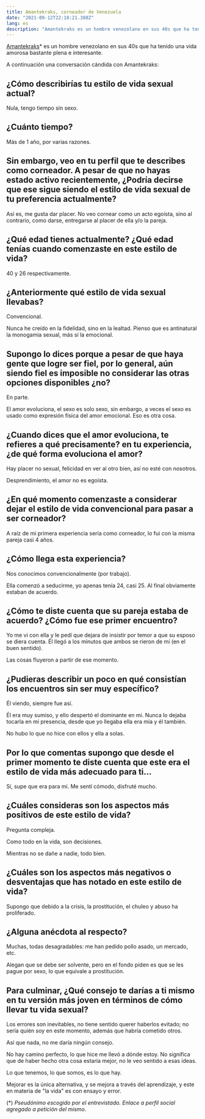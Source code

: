 ```yaml
---
title: Amantekraks, corneador de Venezuela
date: "2021-09-12T22:18:21.388Z"
lang: es
description: "Amantekraks es un hombre venezolano en sus 40s que ha tenido una vida amorosa bastante plena e interesante."
---
```


[Amantekraks](https://twitter.com/amantekraks)\* es un hombre venezolano en sus 40s que ha tenido una vida amorosa bastante plena e interesante.

A continuación una conversación cándida con Amantekraks:


## ¿Cómo describirías tu estilo de vida sexual actual?

Nula, tengo tiempo sin sexo.


## ¿Cuánto tiempo?

Más de 1 año, por varias razones.


## Sin embargo, veo en tu perfil que te describes como corneador. A pesar de que no hayas estado activo recientemente, ¿Podría decirse que ese sigue siendo el estilo de vida sexual de tu preferencia actualmente?

Así es, me gusta dar placer. No veo cornear como un acto egoísta, sino al contrario, como darse, entregarse al placer de ella y/o la pareja.


## ¿Qué edad tienes actualmente? ¿Qué edad tenías cuando comenzaste en este estilo de vida?

40 y 26 respectivamente.


## ¿Anteriormente qué estilo de vida sexual llevabas?

Convencional.

Nunca he creído en la fidelidad, sino en la lealtad. Pienso que es antinatural la monogamia sexual, más sí la emocional.


## Supongo lo dices porque a pesar de que haya gente que logre ser fiel, por lo general, aún siendo fiel es imposible no considerar las otras opciones disponibles ¿no?

En parte.

El amor evoluciona, el sexo es solo sexo, sin embargo, a veces el sexo es usado como expresión física del amor emocional. Eso es otra cosa.


## ¿Cuando dices que el amor evoluciona, te refieres a qué precisamente? en tu experiencia, ¿de qué forma evoluciona el amor?

Hay placer no sexual, felicidad en ver al otro bien, así no esté con nosotros.

Desprendimiento, el amor no es egoísta.


## ¿En qué momento comenzaste a considerar dejar el estilo de vida convencional para pasar a ser corneador?

A raíz de mi primera experiencia sería como corneador, lo fui con la misma pareja casi 4 años.


## ¿Cómo llega esta experiencia?

Nos conocimos convencionalmente (por trabajo).

Ella comenzó a seducirme, yo apenas tenía 24, casi 25. Al final obviamente estaban de acuerdo.


## ¿Cómo te diste cuenta que su pareja estaba de acuerdo? ¿Cómo fue ese primer encuentro?

Yo me vi con ella y le pedí que dejara de insistir por temor a que su esposo se diera cuenta. Él llegó a los minutos que ambos se rieron de mí (en el buen sentido).

Las cosas fluyeron a partir de ese momento.


## ¿Pudieras describir un poco en qué consistían los encuentros sin ser muy específico?

Él viendo, siempre fue así.

Él era muy sumiso, y ello despertó el dominante en mi. Nunca lo dejaba tocarla en mi presencia, desde que yo llegaba ella era mía y él también.

No hubo lo que no hice con ellos y ella a solas.


## Por lo que comentas supongo que desde el primer momento te diste cuenta que este era el estilo de vida más adecuado para ti...

Sí, supe que era para mí. Me sentí cómodo, disfruté mucho.


## ¿Cuáles consideras son los aspectos más positivos de este estilo de vida?

Pregunta compleja.

Como todo en la vida, son decisiones.

Mientras no se dañe a nadie, todo bien.


## ¿Cuáles son los aspectos más negativos o desventajas que has notado en este estilo de vida?

Supongo que debido a la crisis, la prostitución, el chuleo y abuso ha proliferado.


## ¿Alguna anécdota al respecto?

Muchas, todas desagradables: me han pedido pollo asado, un mercado, etc.

Alegan que se debe ser solvente, pero en el fondo piden es que se les pague por sexo, lo que equivale a prostitución.


## Para culminar, ¿Qué consejo te darías a ti mismo en tu versión más joven en términos de cómo llevar tu vida sexual?

Los errores son inevitables, no tiene sentido querer haberlos evitado; no sería quién soy en este momento, además que habría cometido otros.

Así que nada, no me daría ningún consejo.

No hay camino perfecto, lo que hice me llevó a dónde estoy. No significa que de haber hecho otra cosa estaría mejor, no le veo sentido a esas ideas.

Lo que tenemos, lo que somos, es lo que hay.

Mejorar es la única alternativa, y se mejora a través del aprendizaje, y este en materia de "la vida" es con ensayo y error.

(\*) *Pseudónimo escogido por el entrevistado. Enlace a perfil social agregado a petición del mismo*.
